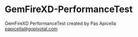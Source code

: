 GemFireXD-PerformanceTest
=========================

GemFireXD PerformanceTest created by Pas Apicella papicella@gopivotal.com
